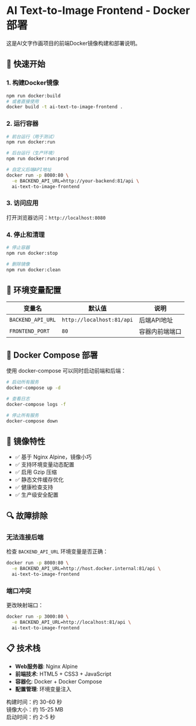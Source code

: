 # AI Text-to-Image Frontend - Docker 部署

这是AI文字作画项目的前端Docker镜像构建和部署说明。

## 🚀 快速开始

### 1. 构建Docker镜像

```bash
npm run docker:build
# 或者直接使用
docker build -t ai-text-to-image-frontend .
```

### 2. 运行容器

```bash
# 前台运行（用于测试）
npm run docker:run

# 后台运行（生产环境）
npm run docker:run:prod

# 自定义后端API地址
docker run -p 8080:80 \
  -e BACKEND_API_URL=http://your-backend:81/api \
  ai-text-to-image-frontend
```

### 3. 访问应用

打开浏览器访问：`http://localhost:8080`

### 4. 停止和清理

```bash
# 停止容器
npm run docker:stop

# 删除镜像
npm run docker:clean
```

## 🔧 环境变量配置

| 变量名 | 默认值 | 说明 |
|--------|--------|------|
| `BACKEND_API_URL` | `http://localhost:81/api` | 后端API地址 |
| `FRONTEND_PORT` | `80` | 容器内前端端口 |

## 🐳 Docker Compose 部署

使用 docker-compose 可以同时启动前端和后端：

```bash
# 启动所有服务
docker-compose up -d

# 查看日志
docker-compose logs -f

# 停止所有服务
docker-compose down
```

## 📝 镜像特性

- ✅ 基于 Nginx Alpine，镜像小巧
- ✅ 支持环境变量动态配置
- ✅ 启用 Gzip 压缩
- ✅ 静态文件缓存优化
- ✅ 健康检查支持
- ✅ 生产级安全配置

## 🔍 故障排除

### 无法连接后端

检查 `BACKEND_API_URL` 环境变量是否正确：

```bash
docker run -p 8080:80 \
  -e BACKEND_API_URL=http://host.docker.internal:81/api \
  ai-text-to-image-frontend
```

### 端口冲突

更改映射端口：

```bash
docker run -p 3000:80 \
  -e BACKEND_API_URL=http://localhost:81/api \
  ai-text-to-image-frontend
```

## 📋 技术栈

- **Web服务器**: Nginx Alpine
- **前端技术**: HTML5 + CSS3 + JavaScript
- **容器化**: Docker + Docker Compose
- **配置管理**: 环境变量注入

构建时间：约 30-60 秒  
镜像大小：约 15-25 MB  
启动时间：约 2-5 秒 